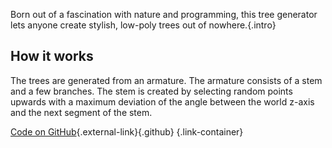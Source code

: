 Born out of a fascination with nature and programming, this tree generator lets anyone create stylish, low-poly trees out of nowhere.{.intro}

## How it works
The trees are generated from an armature. The armature consists of a stem and a few branches. The stem is created by selecting random points upwards with a maximum deviation of the angle between the world z-axis and the next segment of the stem. 

[Code on GitHub](https://github.com/Creator13/ProceduralTrees){.external-link}{.github} {.link-container}